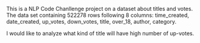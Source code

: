 This is a NLP Code Chanllenge project on a dataset about titles and votes. The data set containing 522278 rows following 8 columns: time_created, date_created, up_votes, down_votes, title, over_18, author, category.

I would like to analyze what kind of title will have high number of up-votes. 


